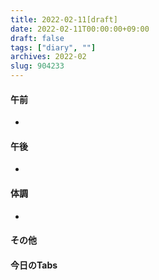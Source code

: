 ```yaml
---
title: 2022-02-11[draft]
date: 2022-02-11T00:00:00+09:00
draft: false
tags: ["diary", ""]
archives: 2022-02
slug: 904233
---
```

#### 午前
- 
#### 午後
- 
#### 体調
- 
#### その他
#### 今日のTabs